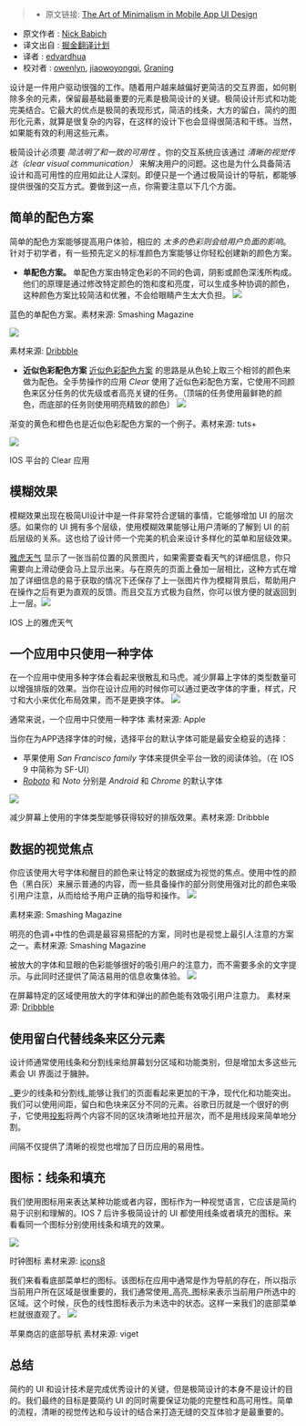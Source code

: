 > * 原文链接: [The Art of Minimalism in Mobile App UI Design](http://babich.biz/the-art-of-minimalism-in-mobile-app-ui-design/)
* 原文作者 : [Nick Babich](http://babich.biz/about/)
* 译文出自 : [掘金翻译计划](https://github.com/xitu/gold-miner)
* 译者 : [edvardhua](https://github.com/edvardHua)
* 校对者 : [owenlyn](https://github.com/owenlyn), [jiaowoyongqi](https://github.com/jiaowoyongqi), [Graning](https://github.com/Graning)

设计是一件用户驱动很强的工作。随着用户越来越偏好更简洁的交互界面，如何剔除多余的元素，保留最基础最重要的元素是极简设计的关键。极简设计形式和功能完美结合。它最大的优点是极简的表现形式，简洁的线条，大方的留白，简约的图形化元素，就算是很复杂的内容，在这样的设计下也会显得很简洁和干练。当然，如果能有效的利用这些元素。

极简设计必须要 _简洁明了和一致的可用性_ 。你的交互系统应该通过 _清晰的视觉传达（clear visual communication）_ 来解决用户的问题。这也是为什么具备简洁设计和高可用性的应用如此让人深刻。即便只是一个通过极简设计的导航，都能够提供很强的交互方式。要做到这一点，你需要注意以下几个方面。

## 简单的配色方案

简单的配色方案能够提高用户体验，相应的 _太多的色彩则会给用户负面的影响_。针对于初学者，有一些预先定义的标准颜色方案能够让你轻松创建新的颜色方案。

*   **单配色方案。** 单配色方案由特定色彩的不同的色调，阴影或颜色深浅所构成。他们的原理是通过修改特定颜色的饱和度和亮度，可以生成多种协调的颜色，这种颜色方案比较简洁和优雅，不会给眼睛产生太大负担。
![](http://babich.biz/content/images/2016/07/1--rbrbh20EHL_Ue_IDxl_0A.jpeg)

蓝色的单配色方案。素材来源: Smashing Magazine

![](http://babich.biz/content/images/2016/07/0-w_FvxwQG_6Px2vGE.jpg)

素材来源: [Dribbble](https://dribbble.com/shots/1054717-Hack-Day-App-Preview)

*   **近似色彩配色方案** [近似色彩配色方案](http://babich.biz/a-guide-to-color-and-conversion-rates/) 的思路是从色轮上取三个相邻的颜色来做为配色。全手势操作的应用 _Clear_ 使用了近似色彩配色方案，它使用不同颜色来区分任务的优先级或者高亮关键的任务。（顶端的任务使用最鲜艳的颜色，而底部的任务则使用明亮精致的颜色）
![](http://babich.biz/content/images/2016/07/0-GmWqCn_trRfbguAX-1.jpg)

渐变的黄色和橙色也是近似色彩配色方案的一个例子。素材来源: tuts+

![](http://babich.biz/content/images/2016/07/1-Y03ERRYZ_gHCw7cEnLmr2w.png)

IOS 平台的 Clear 应用

## 模糊效果

模糊效果出现在极简UI设计中是一件非常符合逻辑的事情，它能够增加 UI 的层次感。如果你的 UI 拥有多个层级，使用模糊效果能够让用户清晰的了解到 UI 的前后层级的关系。这也给了设计师一个完美的机会来设计多样化的菜单和层级效果。

[雅虎天气](https://itunes.apple.com/us/app/yahoo!-weather/id628677149?mt=8) 显示了一张当前位置的风景图片，如果需要查看天气的详细信息，你只需要向上滑动便会马上显示出来。与在原先的页面上叠加一层相比，这种方式在增加了详细信息的易于获取的情况下还保存了上一张图片作为模糊背景后，帮助用户在操作之后有更为直观的反馈。而且交互方式极为自然，你可以很方便的就返回到上一层。![](http://babich.biz/content/images/2016/07/1-v6JG6G4UCwdS7XbXp0pZXA.jpeg)

IOS 上的雅虎天气

## 一个应用中只使用一种字体

在一个应用中使用多种字体会看起来很散乱和马虎。减少屏幕上字体的类型数量可以增强排版的效果。当你在设计应用的时候你可以通过更改字体的字重，样式，尺寸和大小来优化布局效果，而不是更换字体。
![](http://babich.biz/content/images/2016/07/1-PuctKONH65PUaGAgj_IDPQ.png)

通常来说，一个应用中只使用一种字体 素材来源: Apple

当你在为APP选择字体的时候，选择平台的默认字体可能是最安全稳妥的选择：

*  苹果使用 _San Francisco family_ 字体来提供全平台一致的阅读体验。（在 IOS 9 中简称为 SF-UI）
*   _[Roboto](https://www.google.com/fonts/specimen/Roboto)_ 和 _Noto_ 分别是 _Android_ 和 _Chrome_ 的默认字体

 ![](http://babich.biz/content/images/2016/07/1-h9TgxM4LubkjVDIhEG5U4g.png)


减少屏幕上使用的字体类型能够获得较好的排版效果。素材来源: Dribbble

## 数据的视觉焦点

你应该使用大号字体和醒目的颜色来让特定的数据成为视觉的焦点。使用中性的颜色（黑白灰）来展示普通的内容，而一些具备操作的部分则使用强对比的颜色来吸引用户注意，从而给给予用户正确的指导和操作。
![](http://babich.biz/content/images/2016/07/0-pgeX-afdEGctxooq.jpg)

素材来源: Smashing Magazine

明亮的色调+中性的色调是最容易搭配的方案，同时也是视觉上最引人注意的方案之一。素材来源: Smashing Magazine

被放大的字体和显眼的色彩能够很好的吸引用户的注意力，而不需要多余的文字提示。与此同时还提供了简洁易用的信息收集体验。
![](http://babich.biz/content/images/2016/07/1-3DfrZ4Lr5o0Z1GGUSBKMPA.gif)

在屏幕特定的区域使用放大的字体和弹出的颜色能有效吸引用户注意力。
素材来源: [Dribbble](https://dribbble.com/shots/2278322-Adding-a-new-goal-animation)

## 使用留白代替线条来区分元素

设计师通常使用线条和分割线来给屏幕划分区域和功能类别，但是增加太多这些元素会 UI 界面过于臃肿。 

_更少的线条和分割线_能够让我们的页面看起来更加的干净，现代化和功能突出。我们可以使用间距，留白和色块来区分不同的元素。谷歌日历就是一个很好的例子，它使用[投影](http://babich.biz/graphical-user-interface-as-a-reflection-of-the-real-world-shadows-and-elevation/)将两个内容不同的区块清晰地拉开层次，而不是用线段来简单地分割。

间隔不仅提供了清晰的视觉也增加了日历应用的易用性。

## 图标：线条和填充

我们使用图标用来表达某种功能或者内容，图标作为一种视觉语言，它应该是简约易于识别和理解的。IOS 7 后许多极简设计的 UI 都使用线条或者填充的图标。来看看同一个图标分别使用线条和填充的效果。

![](http://babich.biz/content/images/2016/07/1-q4lDSWO0aKUux47R-85CWA.jpeg)

时钟图标 素材来源: [icons8](https://icons8.com)

我们来看看底部菜单栏的图标。该图标在应用中通常是作为导航的存在，所以指示当前用户所在区域是很重要的，我们通常使用_高亮_图标来表示当前用户所选中的区域。这个时候，灰色的线性图标表示为未选中的状态。这样一来我们的底部菜单栏就很直观了。
![](http://babich.biz/content/images/2016/07/1-RfRHuM_4PB6BY7tDLSjGIQ.png)

苹果商店的底部导航 素材来源: viget

## 总结

简约的 UI 和设计技术是完成优秀设计的关键，但是极简设计的本身不是设计的目的。我们最终的目标是要简约 UI 的同时需要保证功能的完整性和高可用性。简单的流程，清晰的视觉传达和与设计的结合来打造无缝的交互体验才是最重要的。